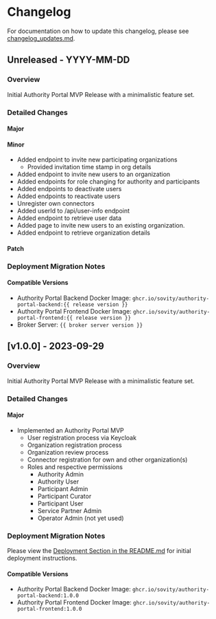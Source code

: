 # Changelog

For documentation on how to update this changelog,
please see [changelog_updates.md](docs/dev/changelog_updates.md).

## Unreleased - YYYY-MM-DD

### Overview

Initial Authority Portal MVP Release with a minimalistic feature set.

### Detailed Changes

#### Major

#### Minor

- Added endpoint to invite new participating organizations
  - Provided invitation time stamp in org details
- Added endpoint to invite new users to an organization
- Added endpoints for role changing for authority and participants
- Added endpoints to deactivate users
- Added endpoints to reactivate users
- Unregister own connectors
- Added userId to /api/user-info endpoint
- Added endpoint to retrieve user data
- Added page to invite new users to an existing organization.
- Added endpoint to retrieve organization details

#### Patch

### Deployment Migration Notes

#### Compatible Versions

- Authority Portal Backend Docker Image: `ghcr.io/sovity/authority-portal-backend:{{ release version }}`
- Authority Portal Frontend Docker Image: `ghcr.io/sovity/authority-portal-frontend:{{ release version }}`
- Broker Server: `{{ broker server version }}`

## [v1.0.0] - 2023-09-29

### Overview

Initial Authority Portal MVP Release with a minimalistic feature set.

### Detailed Changes

#### Major

- Implemented an Authority Portal MVP
  - User registration process via Keycloak
  - Organization registration process
  - Organization review process
  - Connector registration for own and other organization(s)
  - Roles and respective permissions
    - Authority Admin
    - Authority User
    - Participant Admin
    - Participant Curator
    - Participant User
    - Service Partner Admin
    - Operator Admin (not yet used)

### Deployment Migration Notes

Please view the [Deployment Section in the README.md](README.md#deployment) for initial deployment instructions.

#### Compatible Versions

- Authority Portal Backend Docker Image: `ghcr.io/sovity/authority-portal-backend:1.0.0`
- Authority Portal Frontend Docker Image: `ghcr.io/sovity/authority-portal-frontend:1.0.0`
